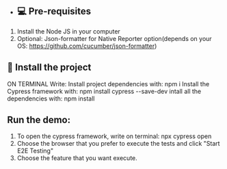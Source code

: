 - ## 💻 Pre-requisites

1. Install the Node JS in your computer
2. Optional: Json-formatter for Native Reporter option(depends on your OS: https://github.com/cucumber/json-formatter)


## 🚀 Install the project

ON TERMINAL Write:
Install project dependencies with: npm i
Install the Cypress framework with: npm install cypress --save-dev
intall all the dependencies with: npm install

## Run the demo:

1. To open the cypress framework, write on terminal: npx cypress open
2. Choose the browser that you prefer to execute the tests and click "Start E2E Testing"
3. Choose the feature that you want execute.
